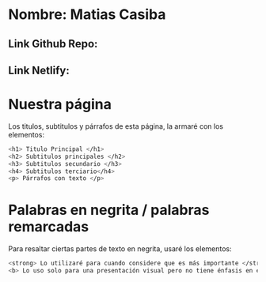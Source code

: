 # Nombre: Matias Casiba

## Link Github Repo:

## Link Netlify:

# Nuestra página
Los titulos, subtitulos y párrafos de esta página, la armaré con los elementos:

```sh
<h1> Titulo Principal </h1>
<h2> Subtitulos principales </h2>
<h3> Subtitulos secundario </h3>
<h4> Subtitulos terciario</h4>
<p> Párrafos con texto </p>
```

# Palabras en negrita / palabras remarcadas
Para resaltar ciertas partes de texto en negrita, usaré los elementos:

```sh
<strong> Lo utilizaré para cuando considere que es más importante </strong>
<b> Lo uso solo para una presentación visual pero no tiene énfasis en el texto, no es tan importante </b>
```